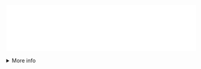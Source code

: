 ![Stuart Thomson](https://raw.githubusercontent.com/s-thom/s-thom/master/wave-banner.svg)

<details>
<summary>More info</summary>

## About me

I'm a guy that writes code. Whether anybody uses it or not doesn't really matter.

## This README

The SVG used at the top of this README is based on the version I use on my [personal website](https://sthom.kiwi). It's done in pure SVG using [SMIL](https://developer.mozilla.org/en-US/docs/Web/SVG/SVG_animation_with_SMIL), and barely scratches the surface of what's possible in SVG. This version uses quadratic bezier curves that animate their control points, leading to the appearance of the waves changing and overlapping.

- [CSS Tricks: A Guide to SVG Animations](https://css-tricks.com/guide-svg-animations-smil/)
- [SVG wave animation generator](https://loading.io/background/m-wave/) (the original inspiration for my own implementation)

</details>
